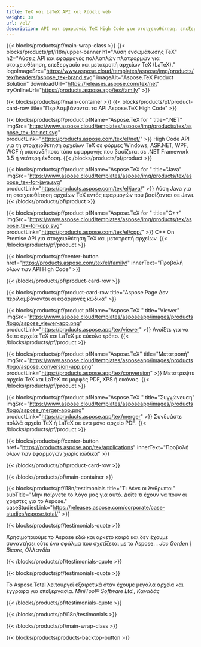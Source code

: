 ```yaml
---
title: TeX και LaTeX API και λύσεις web
weight: 30
url: /el/
description: API και εφαρμογές TeX High Code για στοιχειοθέτηση, επεξεργασία και μετατροπή εγγράφων TeX. Αυτή η λύση υποστηρίζει επίσης PDF, EPS, SVG και τις περισσότερες μορφές εικόνας ως μορφές εξόδου.
---
```


{{< blocks/products/pf/main-wrap-class >}}
{{< blocks/products/pf/i18n/upper-banner h1="Λύση ενσωμάτωσης TeX" h2="Λύσεις API και εφαρμογές πολλαπλών πλατφορμών για στοιχειοθέτηση, επεξεργασία και μετατροπή αρχείων TeX (LaTeX)." logoImageSrc="https://www.aspose.cloud/templates/aspose/img/products/tex/headers/aspose_tex-brand.svg" imageAlt="Aspose.TeX Product Solution" downloadUrl="https://releases.aspose.com/tex/net" tryOnlineUrl="https://products.aspose.app/tex/family" >}}

{{< blocks/products/pf/main-container >}}
{{< blocks/products/pf/product-card-row title="Περιλαμβάνονται τα API Aspose.TeX High Code" >}}

{{< blocks/products/pf/product pfName="Aspose.TeX for " title=".NET" imgSrc="https://www.aspose.cloud/templates/aspose/img/products/tex/aspose_tex-for-net.svg" productLink="https://products.aspose.com/tex/el/net/" >}}
High Code API για τη στοιχειοθέτηση αρχείων TeX σε φόρμες Windows, ASP.NET, WPF, WCF ή οποιονδήποτε τύπο εφαρμογής που βασίζεται σε .NET Framework 3.5 ή νεότερη έκδοση.
{{< /blocks/products/pf/product >}}

{{< blocks/products/pf/product pfName="Aspose.TeX for " title="Java" imgSrc="https://www.aspose.cloud/templates/aspose/img/products/tex/aspose_tex-for-java.svg" productLink="https://products.aspose.com/tex/el/java/" >}}
Λύση Java για τη στοιχειοθέτηση αρχείων TeX εντός εφαρμογών που βασίζονται σε Java.
{{< /blocks/products/pf/product >}}

{{< blocks/products/pf/product pfName="Aspose.TeX for " title="C++" imgSrc="https://www.aspose.cloud/templates/aspose/img/products/tex/aspose_tex-for-cpp.svg" productLink="https://products.aspose.com/tex/el/cpp/" >}}
C++ On Premise API για στοιχειοθέτηση TeX και μετατροπή αρχείων.
{{< /blocks/products/pf/product >}}

{{< blocks/products/pf/center-button href="https://products.aspose.com/tex/el/family/" innerText="Προβολή όλων των API High Code" >}}

{{< /blocks/products/pf/product-card-row >}}

{{< blocks/products/pf/product-card-row title="Aspose.Page Δεν περιλαμβάνονται οι εφαρμογές κώδικα" >}}

{{< blocks/products/pf/product pfName="Aspose.TeX " title="Viewer" imgSrc="https://www.aspose.cloud/templates/asposeapp/images/products/logo/aspose_viewer-app.png" productLink="https://products.aspose.app/tex/viewer" >}}
Ανοίξτε για να δείτε αρχεία TeX και LaTeX με εύκολο τρόπο.
{{< /blocks/products/pf/product >}}

{{< blocks/products/pf/product pfName="Aspose.TeX" title="Μετατροπή" imgSrc="https://www.aspose.cloud/templates/asposeapp/images/products/logo/aspose_conversion-app.png" productLink="https://products.aspose.app/tex/conversion" >}}
Μετατρέψτε αρχεία TeX και LaTeX σε μορφές PDF, XPS ή εικόνας.
{{< /blocks/products/pf/product >}}

{{< blocks/products/pf/product pfName="Aspose.TeX " title="Συγχώνευση" imgSrc="https://www.aspose.cloud/templates/asposeapp/images/products/logo/aspose_merger-app.png" productLink="https://products.aspose.app/tex/merger" >}}
Συνδυάστε πολλά αρχεία TeX ή LaTeX σε ένα μόνο αρχείο PDF.
{{< /blocks/products/pf/product >}}

{{< blocks/products/pf/center-button href="https://products.aspose.app/tex/applications" innerText="Προβολή όλων των εφαρμογών χωρίς κώδικα" >}}

{{< /blocks/products/pf/product-card-row >}}

{{< /blocks/products/pf/main-container >}}

{{< blocks/products/pf/i18n/testimonials title="Τι Λένε οι Άνθρωποι" subTitle="Μην παίρνετε το λόγο μας για αυτό. Δείτε τι έχουν να πουν οι χρήστες για το Aspose." caseStudiesLink="https://releases.aspose.com/corporate/case-studies/aspose.total/" >}}

{{< blocks/products/pf/testimonials-quote >}}
<p class="first">
 Χρησιμοποιούμε το Aspose εδώ και αρκετό καιρό και δεν έχουμε συναντήσει ούτε ένα σφάλμα που σχετίζεται με το Aspose. .
 <em>
  Jac Gorden | Bicore, Ολλανδία
 </em>
</p>

{{< /blocks/products/pf/testimonials-quote >}}

{{< blocks/products/pf/testimonials-quote >}}
<p class="second">
 Το Aspose.Total λειτουργεί εξαιρετικά όταν έχουμε μεγάλα αρχεία και έγγραφα για επεξεργασία.
 <em>
  MiniTool® Software Ltd., Καναδάς
 </em>
</p>

{{< /blocks/products/pf/testimonials-quote >}}

{{< /blocks/products/pf/i18n/testimonials >}}

{{< /blocks/products/pf/main-wrap-class >}}

{{< blocks/products/products-backtop-button >}}